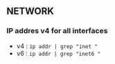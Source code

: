 ## NETWORK

### IP addres v4 for all interfaces 
* v4 : `ip addr | grep "inet "`
* v6 : `ip addr | grep "inet6 "`
